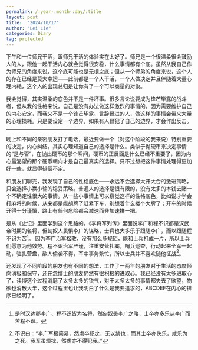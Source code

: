 ```yaml
---
permalink: /:year-:month-:day/:title
layout: post
title:  "2024/10/17"
author: "Lei Lie"
categories: Diary
tag: protected
---
```


下午和一位师兄干活，跟师兄干活的体验实在太好了。师兄是一个很温柔很会鼓励人的人，跟他一起干活内心就会觉得很安稳，什么事情都有个底。虽然从我自己作为师兄的角度来说，这个底可能也是无根之底；但从一个师弟的角度来说，这个人的存在已经是莫大幸运——此前都是一个人干活，一个人做决定并且伴随着大量心理内耗，这个人的出现总归是让你有了一个可以商量的对象。

我会觉得，其实温柔的底色并不是一件坏事。很多言论说要成为锋芒毕露的战斗者，但从我的性格来说，自己是没有办法做这样激烈的事情的。因为需要维护自己的内心安定，而我又不是一个锋芒毕露、言辞冒进的人，做这样的事情会带来大量的心理损耗。只是要设定一个边界，如果有人冒犯了自己的边界，才会作出反击。

---

晚上和不同的亲密朋友打了电话，最近要做一个（对这个阶段的我来说）特别重要的决定，内心纠结。其实心理知道自己的选择是什么。类似于抛硬币来决定事情的“是与否”，在抛出硬币的那个瞬间，硬币的正反面是什么已经不重要了，因为内心最渴望的那个硬币朝向才是自己最真实的选择。只不过想把这件事情处理得更加好一些，就显得徘徊不定。

和朋友们聊完，我发现了自己的性格底色——永远不会选择大开大合的激进策略，只会选择小赢小输的稳妥策略。普通人的选择是很有限的，没有太多的本钱去赌一个不确定性很大的事情。从一些小事情上可以察觉这样的性格底色，比如说才学会打麻将的时候，从来都是能胡牌了赶紧下车，别想着什么搂个大牌了；开车的时候开得十分谨慎，路上有任何危险都会减速而非加速拼一把。

是从《史记》里面学到这个思路的。《李将军列传》里面说李广和程不识都是汉武帝时期的名将，但匈奴人畏惧李广的谋略，士兵也大多乐于跟随李广，而以跟随程不识为苦[^1]。 因为李广治军松散，没有那么多规矩，能和士兵打成一片，所以士兵们愿意为他效劳。程不识治军严谨，注重安营扎寨，哨兵巡查，行动起来全军一起动，驻扎营盘，敌人偷袭不得，军中事务繁忙，所以士兵并不喜欢随他征战[^2]。

还发现了不同阶段的朋友也有不同的想法，工作了一两年的朋友对于生活的态度倾向消极和保守，还在念博士的朋友仍然有很积极的进取心。我已经没有太多进取心了，读博这个过程消磨了太多太多的锐气，对于太多太多的事情都失去了欲望，物欲也消散大半，这个过程里也让我明白了什么是我要追求的，ABCDEF在内心的排序已经明了。

[^1]:是时汉边郡李广、程不识皆为名将，然匈奴畏李广之略，士卒亦多乐从李广而苦程不识。

[^2]:不识曰：“李广军极简易，然虏卒犯之，无以禁也；而其士卒亦佚乐，咸乐为之死。我军虽烦扰，然虏亦不得犯我。”
